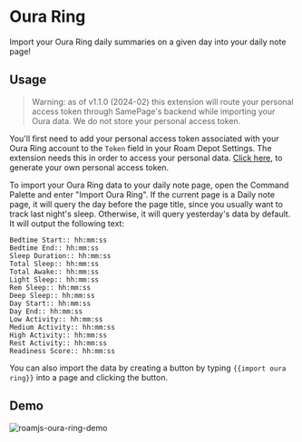 # Oura Ring

Import your Oura Ring daily summaries on a given day into your daily note page!

## Usage

> Warning: as of v1.1.0 (2024-02) this extension will route your personal access token through SamePage's backend while importing your Oura data. We do not store your personal access token.

You'll first need to add your personal access token associated with your Oura Ring account to the `Token` field in your Roam Depot Settings. The extension needs this in order to access your personal data. [Click here](https://cloud.ouraring.com/personal-access-tokens), to generate your own personal access token.

To import your Oura Ring data to your daily note page, open the Command Palette and enter "Import Oura Ring". If the current page is a Daily note page, it will query the day before the page title, since you usually want to track last night's sleep. Otherwise, it will query yesterday's data by default. It will output the following text:

```
Bedtime Start:: hh:mm:ss
Bedtime End:: hh:mm:ss
Sleep Duration:: hh:mm:ss
Total Sleep:: hh:mm:ss
Total Awake:: hh:mm:ss
Light Sleep:: hh:mm:ss
Rem Sleep:: hh:mm:ss
Deep Sleep:: hh:mm:ss
Day Start:: hh:mm:ss
Day End:: hh:mm:ss
Low Activity:: hh:mm:ss
Medium Activity:: hh:mm:ss
High Activity:: hh:mm:ss
Rest Activity:: hh:mm:ss
Readiness Score:: hh:mm:ss
```

You can also import the data by creating a button by typing `{{import oura ring}}` into a page and clicking the button.

## Demo

![roamjs-oura-ring-demo](https://github.com/RoamJS/oura-ring/assets/3792666/5890073d-aac2-4bdd-a5e3-3ac320cdbf92)
